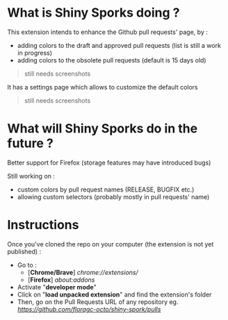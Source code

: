 # What is Shiny Sporks doing ?

This extension intends to enhance the Github pull requests' page, by :
- adding colors to the draft and approved pull requests (list is still a work in progress)
- adding colors to the obsolete pull requests (default is 15 days old)

> still needs screenshots

It has a settings page which allows to customize the default colors

> still needs screenshots

# What will Shiny Sporks do in the future ?

Better support for Firefox (storage features may have introduced bugs)

Still working on :
- custom colors by pull request names (RELEASE, BUGFIX etc.)
- allowing custom selectors (probably mostly in pull requests' name)

# Instructions

Once you've cloned the repo on your computer (the extension is not yet published) :
 - Go to :
   - [**Chrome/Brave**] *chrome://extensions/*
   - [**Firefox**] *about:addons*
 - Activate "**developer mode**"
 - Click on "**load unpacked extension**" and find the extension's folder
 - Then, go on the Pull Requests URL of any repository eg. *https://github.com/floragc-octo/shiny-spork/pulls*
